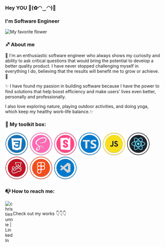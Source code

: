 ### Hey YOU 🔆(✿◠‿◠)🔆

### I'm Software Engineer

<img src="https://s3.amazonaws.com/shecodesio-production/uploads/files/000/008/609/original/background-portfolio.png?1620259476" alt="My favorite flower" width="800" height="300">

### ♐ About me
🌻 I'm an enthusiastic software engineer who always shows my curiosity and ability to ask critical questions that would bring the potential to develop a better quality product. I have never stopped challenging myself in everything I do, believing that the results will benefit me to grow or achieve. 🌻

✨ I have found my passion in building software because I have the power to find solutions that help boost efficiency and make users' lives even better, personally and professionally. 

I also love exploring nature, playing outdoor activities, and doing yoga, which keep my healthy work-life balance.✨

### 🧰 My toolkit box:
<img width="75px" src="https://github.com/Pedro-Murilo/icons-for-readme/blob/main/.github/css-icon.svg" alt="CSS Icon" />
<img width="75px" src="https://github.com/Pedro-Murilo/icons-for-readme/blob/main/.github/sass-icon.svg" alt="SASS Icon" /> 
<img width="75px" src="https://github.com/Pedro-Murilo/icons-for-readme/blob/main/.github/storybook-icon.svg" alt="Storybook Icon" />
<img width="75px" src="https://github.com/Pedro-Murilo/icons-for-readme/blob/main/.github/typescript-icon.svg" alt="Typescript Icon" />
<img width="75px" src="https://github.com/Pedro-Murilo/icons-for-readme/blob/main/.github/js-icon.svg" alt="Javascript Icon" />
<img width="75px" src="https://github.com/Pedro-Murilo/icons-for-readme/blob/main/.github/react-icon.svg" alt="ReactJS Icon" />
<img width="75px" src="https://github.com/Pedro-Murilo/icons-for-readme/blob/main/.github/jest-icon.svg" alt="Jest Icon" />
<img width="75px" src="https://github.com/Pedro-Murilo/icons-for-readme/blob/main/.github/figma-icon.svg" alt="Figma Icon" />
<img width="75px" src="https://github.com/Pedro-Murilo/icons-for-readme/blob/main/.github/vscode-icon.svg" alt="VSCode Icon" />

### 📭 How to reach me:
[<img align="left" alt="christiesunnie | LinkedIn" width="25px" src="https://cdn.jsdelivr.net/npm/simple-icons@v3/icons/linkedin.svg" />][linkedin]
<br /> 
 
[linkedin]: https://www.linkedin.com/in/christiesunnie/

<p>Check out my works 👇👇👇</p>

